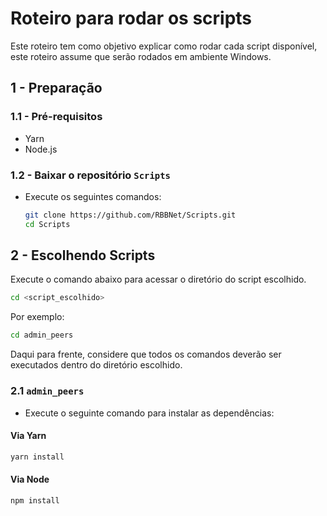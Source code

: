 # Roteiro para rodar os scripts

Este roteiro tem como objetivo explicar como rodar cada script disponível, este roteiro assume que serão rodados em ambiente Windows.

## 1 - Preparação

### 1.1 - Pré-requisitos

- Yarn
- Node.js

### 1.2 - Baixar o repositório `Scripts`

- Execute os seguintes comandos:

  ```bash
  git clone https://github.com/RBBNet/Scripts.git
  cd Scripts
  
  ```

## 2 - Escolhendo Scripts

Execute o comando abaixo para acessar o diretório do script escolhido. 

```bash
cd <script_escolhido>

```

Por exemplo:

```bash
cd admin_peers

```
 
Daqui para frente, considere que todos os comandos deverão ser executados dentro do diretório escolhido.

### 2.1 `admin_peers`

- Execute o seguinte comando para instalar as dependências:

#### **Via Yarn**

```bash
yarn install

```

#### **Via Node**

```bash
npm install

```
